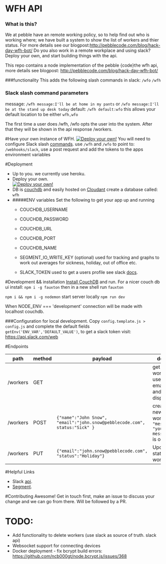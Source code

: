 # WFH API 
### What is this?
We at pebble have an remote working policy, so to help find out who is working where; we have built a system to show the list of workers and thier status. For more details see our blogpost:http://pebblecode.com/blog/hack-day-wfh-bot/ Do you also work in a remote workplace and using slack? Deploy your own, and start building things with the api.

This repo contains a node implementation of the pebble {code}the wfh api, more details see blogpost: http://pebblecode.com/blog/hack-day-wfh-bot/


###functionality
This adds the following slash commands in slack:
`/wfo`
`/wfh`

### Slack slash command parameters
message: `/wfh message:I'll be at home in my pants` or `/wfo message:I'll be at the stand up desk today`
default: `/wfh default:wfo` this allows your default location to be either `wfh,wfo` 

The first time a user does /wfh, /wfo opts the user into the system. After that they will be shown in the api response /workers.


#Have your own instance of WFH. [![Deploy your own!](https://www.herokucdn.com/deploy/button.svg)](https://dashboard.heroku.com/new?template=https%3A%2F%2Fgithub.com%2Fpebblecode%2Fwfh3_backend)
You will need to configure Slack slash [commands](https://slack.com/services#service_16).
use `/wfh` and `/wfo` to point to: `/webhooks/slack`, use a post request and add the tokens to the apps environment variables

#Deployment
- Up to you. we currently use heroku. 
- Deploy your own.  
[![Deploy your own!](https://www.herokucdn.com/deploy/button.svg)](https://dashboard.heroku.com/new?template=https%3A%2F%2Fgithub.com%2Fpebblecode%2Fwfh3_backend)
- DB is [couchdb](http://couchdb.apache.org/) and easily hosted on [Cloudant](https://cloudant.com/) create a database called: `wfh`
- #####ENV variables Set the following to get your app up and running
    - COUCHDB_USERNAME
    - COUCHDB_PASSWORD
    - COUCHDB_URL
    - COUCHDB_PORT
    - COUCHDB_NAME

    - SEGMENT_IO_WRITE_KEY (optional) used for tracking and graphs to work out averages for sickness, holiday, out of office etc.
    - SLACK_TOKEN used to get a users profile see slack [docs](https://api.slack.com/).


#Development && installation
[Install CouchDB](http://couchdb.apache.org/#download) and run.
For a nicer couch db ui install: `npm i -g fauxton` then in a new shell run `fauxton`

`npm i && npm i -g nodemon`
start server locally
`npm run dev`

When NODE_ENV === 'development' connection will be made with localhost couchdb. 

###Configuration for local development.
Copy `config.template.js > config.js` and complete the default fields `getEnv('ENV_VAR','DEFAULT_VALUE')`,
to get a slack token visit: https://api.slack.com/web


#Endpoints

| path       |  method | payload | details |
|------------|---------|---------|---------|
|   /workers |   GET   |         | get all workers, used by email cron and tv display |
|   /workers |   POST   |   `{"name":"John Snow", "email":"john.snow@pebblecode.com", status:"Sick" }`  | create a new worker, `"message": "your message"` is optional |
| /workers   | PUT | `{"email":"john.snow@pebblecode.com", "status":"Holiday"}` | Update status for worker|


#Helpful Links
 - Slack [api](https://api.slack.com/).
 - [Segment](https://segment.io).

#Contributing 
Awesome! Get in touch first, make an issue to discuss your change and we can go from there. Will be followed by a PR.

# TODO:
- Add functionality to delete workers (use slack as source of truth. slack api)
- Websocket support for connecting devices
- Docker deployment - fix bcrypt build errors: https://github.com/ncb000gt/node.bcrypt.js/issues/368

